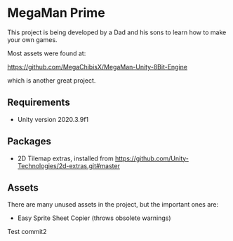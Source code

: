 # MegaMan Prime

This project is being developed by a Dad and his sons to learn how to make your own games.

Most assets were found at:

https://github.com/MegaChibisX/MegaMan-Unity-8Bit-Engine

which is another great project.

## Requirements

* Unity version 2020.3.9f1

## Packages

* 2D Tilemap extras, installed from https://github.com/Unity-Technologies/2d-extras.git#master

## Assets

There are many unused assets in the project, but the important ones are:

* Easy Sprite Sheet Copier (throws obsolete warnings)

Test commit2